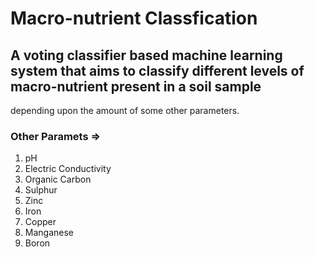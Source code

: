 # Macro-nutrient Classfication

## A voting classifier based machine learning system that aims to classify different levels of macro-nutrient present in a soil sample
depending upon the amount of some other parameters.

### Other Paramets =>

1. pH
2. Electric Conductivity
3. Organic Carbon
4. Sulphur
5. Zinc
6. Iron
7. Copper
8. Manganese
9. Boron